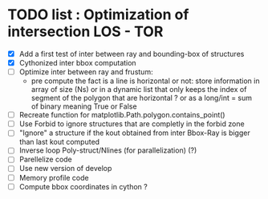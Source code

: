 # TODO list : Optimization of intersection LOS - TOR
- [x] Add a first test of inter between ray and bounding-box of structures
- [x] Cythonized inter bbox computation
- [ ] Optimize inter between ray and frustum:
  - pre compute the fact is a line is horizontal or not: store information in array of size (Ns) or in a dynamic list that only keeps the index of segment of the polygon that are horizontal ? or as a long/int = sum of binary meaning True or False
- [ ] Recreate function for matplotlib.Path.polygon.contains_point()
- [ ] Use Forbid to ignore structures that are completly in the forbid zone
- [ ] "Ignore" a structure if the kout obtained from inter Bbox-Ray is bigger than last kout computed
- [ ] Inverse loop Poly-struct/Nlines (for parallelization) (?)
- [ ] Parellelize code
- [ ] Use new version of develop
- [ ] Memory profile code
- [ ] Compute bbox coordinates in cython ?
